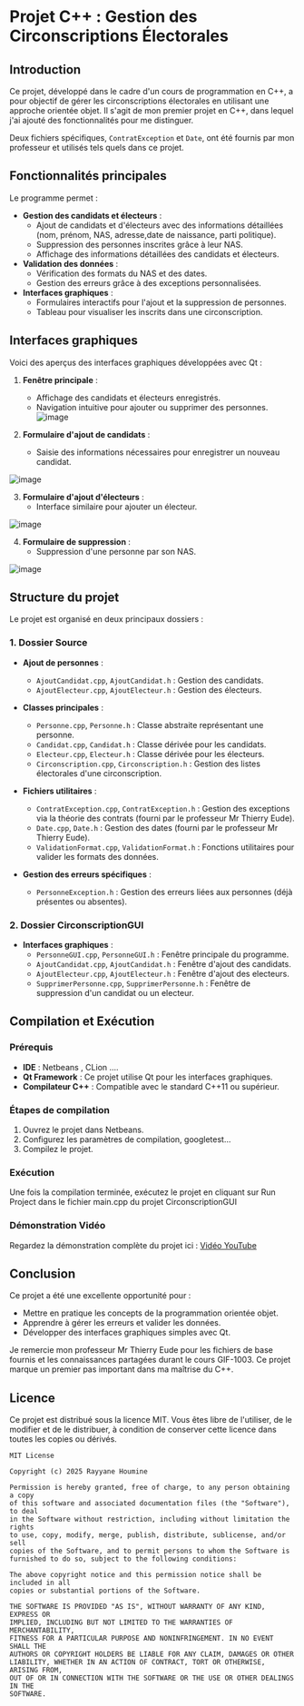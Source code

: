 # Projet C++ : Gestion des Circonscriptions Électorales

## Introduction

Ce projet, développé dans le cadre d'un cours de programmation en C++, a pour objectif de gérer les circonscriptions électorales en utilisant une approche orientée objet. Il s'agit de mon premier projet en C++, dans lequel j'ai ajouté des fonctionnalités pour me distinguer. 

Deux fichiers spécifiques, `ContratException` et `Date`, ont été fournis par mon professeur et utilisés tels quels dans ce projet.

## Fonctionnalités principales

Le programme permet :

- **Gestion des candidats et électeurs** :
  - Ajout de candidats et d'électeurs avec des informations détaillées (nom, prénom, NAS, adresse,date de naissance, parti politique).
  - Suppression des personnes inscrites grâce à leur NAS.
  - Affichage des informations détaillées des candidats et électeurs.
- **Validation des données** :
  - Vérification des formats du NAS et des dates.
  - Gestion des erreurs grâce à des exceptions personnalisées.
- **Interfaces graphiques** :
  - Formulaires interactifs pour l'ajout et la suppression de personnes.
  - Tableau pour visualiser les inscrits dans une circonscription.

## Interfaces graphiques

Voici des aperçus des interfaces graphiques développées avec Qt :

1. **Fenêtre principale** :
   - Affichage des candidats et électeurs enregistrés.
   - Navigation intuitive pour ajouter ou supprimer des personnes.
  ![image](https://github.com/user-attachments/assets/f41f9cd7-64fe-45c5-82f7-4872e25f1e19)

2. **Formulaire d'ajout de candidats** :
   - Saisie des informations nécessaires pour enregistrer un nouveau candidat.
     
![image](https://github.com/user-attachments/assets/626c8a6c-c3fb-48e7-a56d-c30b9a8c70fc)

3. **Formulaire d'ajout d'électeurs** :
   - Interface similaire pour ajouter un électeur.
   
![image](https://github.com/user-attachments/assets/2979e671-e094-40a3-bfd2-a54d642e2907)

4. **Formulaire de suppression** :
   - Suppression d'une personne par son NAS.
     
![image](https://github.com/user-attachments/assets/c6ce17e4-a99e-4f37-a606-d9e01d7859bb)


## Structure du projet

Le projet est organisé en deux principaux dossiers :

### 1. **Dossier Source**

- **Ajout de personnes** :
  - `AjoutCandidat.cpp`, `AjoutCandidat.h` : Gestion des candidats.
  - `AjoutElecteur.cpp`, `AjoutElecteur.h` : Gestion des électeurs.

- **Classes principales** :
  - `Personne.cpp`, `Personne.h` : Classe abstraite représentant une personne.
  - `Candidat.cpp`, `Candidat.h` : Classe dérivée pour les candidats.
  - `Electeur.cpp`, `Electeur.h` : Classe dérivée pour les électeurs.
  - `Circonscription.cpp`, `Circonscription.h` : Gestion des listes électorales d'une circonscription.

- **Fichiers utilitaires** :
  - `ContratException.cpp`, `ContratException.h` : Gestion des exceptions via la théorie des contrats (fourni par le professeur Mr Thierry Eude).
  - `Date.cpp`, `Date.h` : Gestion des dates (fourni par le professeur Mr Thierry Eude).
  - `ValidationFormat.cpp`, `ValidationFormat.h` : Fonctions utilitaires pour valider les formats des données.

- **Gestion des erreurs spécifiques** :
  - `PersonneException.h` : Gestion des erreurs liées aux personnes (déjà présentes ou absentes).

### 2. **Dossier CirconscriptionGUI**

- **Interfaces graphiques** :
  - `PersonneGUI.cpp`, `PersonneGUI.h` : Fenêtre principale du programme.
  - `AjoutCandidat.cpp`, `AjoutCandidat.h` : Fenêtre d'ajout des candidats.
  - `AjoutElecteur.cpp`, `AjoutElecteur.h` : Fenêtre d'ajout des electeurs.
  - `SupprimerPersonne.cpp`, `SupprimerPersonne.h` : Fenêtre de suppression d'un candidat ou un electeur.

## Compilation et Exécution

### Prérequis
- **IDE** : Netbeans , CLion ....
- **Qt Framework** : Ce projet utilise Qt pour les interfaces graphiques.
- **Compilateur C++** : Compatible avec le standard C++11 ou supérieur.

### Étapes de compilation

1. Ouvrez le projet dans Netbeans.
2. Configurez les paramètres de compilation, googletest...
3. Compilez le projet.

### Exécution

Une fois la compilation terminée, exécutez le projet en cliquant sur Run Project dans le fichier main.cpp du projet CirconscriptionGUI

### Démonstration Vidéo

Regardez la démonstration complète du projet ici : [Vidéo YouTube]((https://youtu.be/_ykolxQODEc?si=imch2jmqlFKR4UkD))





## Conclusion

Ce projet a été une excellente opportunité pour :

- Mettre en pratique les concepts de la programmation orientée objet.
- Apprendre à gérer les erreurs et valider les données.
- Développer des interfaces graphiques simples avec Qt.

Je remercie mon professeur Mr Thierry Eude pour les fichiers de base fournis et les connaissances partagées durant le cours GIF-1003. Ce projet marque un premier pas important dans ma maîtrise du C++.

## Licence

Ce projet est distribué sous la licence MIT. Vous êtes libre de l'utiliser, de le modifier et de le distribuer, à condition de conserver cette licence dans toutes les copies ou dérivés.

```text
MIT License

Copyright (c) 2025 Rayyane Houmine

Permission is hereby granted, free of charge, to any person obtaining a copy
of this software and associated documentation files (the "Software"), to deal
in the Software without restriction, including without limitation the rights
to use, copy, modify, merge, publish, distribute, sublicense, and/or sell
copies of the Software, and to permit persons to whom the Software is
furnished to do so, subject to the following conditions:

The above copyright notice and this permission notice shall be included in all
copies or substantial portions of the Software.

THE SOFTWARE IS PROVIDED "AS IS", WITHOUT WARRANTY OF ANY KIND, EXPRESS OR
IMPLIED, INCLUDING BUT NOT LIMITED TO THE WARRANTIES OF MERCHANTABILITY,
FITNESS FOR A PARTICULAR PURPOSE AND NONINFRINGEMENT. IN NO EVENT SHALL THE
AUTHORS OR COPYRIGHT HOLDERS BE LIABLE FOR ANY CLAIM, DAMAGES OR OTHER
LIABILITY, WHETHER IN AN ACTION OF CONTRACT, TORT OR OTHERWISE, ARISING FROM,
OUT OF OR IN CONNECTION WITH THE SOFTWARE OR THE USE OR OTHER DEALINGS IN THE
SOFTWARE.
```

